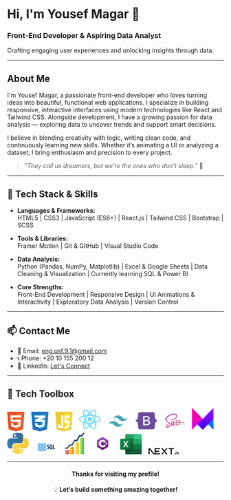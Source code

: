 # Hi, I'm Yousef Magar 👋

### Front-End Developer & Aspiring Data Analyst  
Crafting engaging user experiences and unlocking insights through data.

---

## About Me

I'm Yousef Magar, a passionate front-end developer who loves turning ideas into beautiful, functional web applications. I specialize in building responsive, interactive interfaces using modern technologies like React and Tailwind CSS. Alongside development, I have a growing passion for data analysis — exploring data to uncover trends and support smart decisions.

I believe in blending creativity with logic, writing clean code, and continuously learning new skills. Whether it’s animating a UI or analyzing a dataset, I bring enthusiasm and precision to every project.

> _"They call us dreamers, but we're the ones who don’t sleep."_ 🌙

---

## 🧰 Tech Stack & Skills

- **Languages & Frameworks:**  
  HTML5 | CSS3 | JavaScript (ES6+) | React.js | Tailwind CSS | Bootstrap | SCSS

- **Tools & Libraries:**  
  Framer Motion | Git & GitHub | Visual Studio Code

- **Data Analysis:**  
  Python (Pandas, NumPy, Matplotlib) | Excel & Google Sheets | Data Cleaning & Visualization | Currently learning SQL & Power BI

- **Core Strengths:**  
  Front-End Development | Responsive Design | UI Animations & Interactivity | Exploratory Data Analysis | Version Control

---

## 📫 Contact Me

- 📧 Email: eng.usf.9.1@gmail.com  
- 📞 Phone: +20 10 155 200 12  
- 🔗 LinkedIn: [Let's Connect](https://linkedin.com/in/yourprofile)

---

## 🧰 Tech Toolbox

<p align="center">

<img src="./html-1.svg" alt="HTML5" width="40" />&nbsp;&nbsp;&nbsp;
<img src="./css-3.svg" alt="CSS3" width="40" />&nbsp;&nbsp;&nbsp;
<img src="./javascript-1.svg" alt="JavaScript" width="40" />&nbsp;&nbsp;&nbsp;
<img src="./react-2.svg" alt="React" width="50" />&nbsp;&nbsp;&nbsp;
<img src="./tailwind-svgrepo-com.svg" alt="Tailwind CSS" width="50" />&nbsp;&nbsp;&nbsp;
<img src="./bootstrap-svgrepo-com.svg" alt="Bootstrap" width="50" />&nbsp;&nbsp;&nbsp;
<img src="./sass_logo_sass_icon.png" alt="SCSS/SASS" width="50" />&nbsp;&nbsp;&nbsp;
<img src="./Framer-Motion.png" alt="Framer Motion" width="50" />&nbsp;&nbsp;&nbsp;
<img src="./python.png" alt="Python" width="50" />&nbsp;&nbsp;&nbsp;
<img src="./sql.webp" alt="SQL" width="50" />&nbsp;&nbsp;&nbsp;
<img src="./stas.png" alt="Statistics" width="50" />&nbsp;&nbsp;&nbsp;
<img src="./Csharp_Logo.png" alt="C#" width="50" />&nbsp;&nbsp;&nbsp;
<img src="./Microsoft_Office.png" alt="Microsoft Excel" width="50" />&nbsp;&nbsp;&nbsp;
<img src="./Next.js.png" alt="Next.js" width="70" />

</p>

---

<div align="center">

#### Thanks for visiting my profile!  
💡 **Let’s build something amazing together!**

</div>
